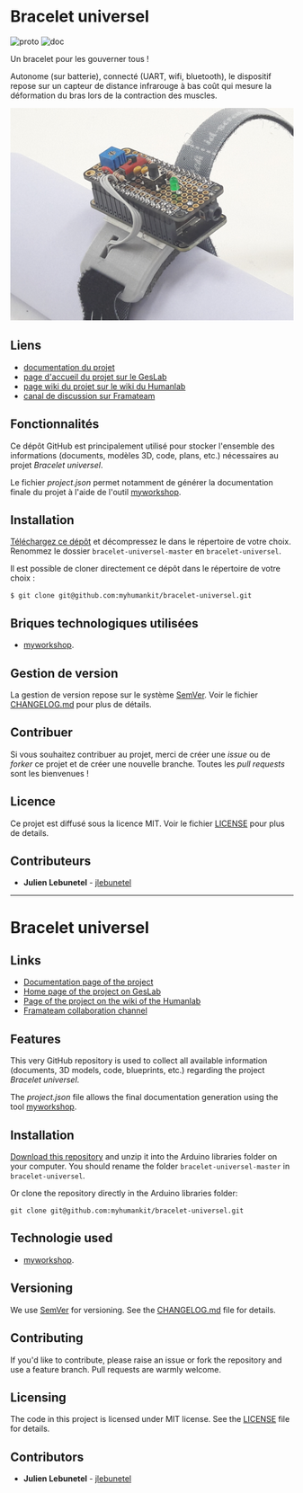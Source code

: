 # Bracelet universel
![proto](https://img.shields.io/badge/proto-en%20cours-orange.svg "proto")
![doc](https://img.shields.io/badge/doc-en%20cours-orange.svg "doc")

Un bracelet pour les gouverner tous !

Autonome (sur batterie), connecté (UART, wifi, bluetooth), le dispositif repose sur un capteur de distance infrarouge à bas coût qui mesure la déformation du bras lors de la contraction des muscles.

![featured_image](images/proto1.jpg)

## Liens
 * [documentation du projet](https://docs.humanlab.me/myhumankit/bracelet-universel)
 * [page d'accueil du projet sur le GesLab](https://rennes.humanlab.me/projet/bracelet-universel/)
 * [page wiki du projet sur le wiki du Humanlab](http://wikilab.myhumankit.org/index.php?title=Projets:Bracelet_universel)
 * [canal de discussion sur Framateam](https://framateam.org/myhumankit/channels/bracelet-universel)

## Fonctionnalités
Ce dépôt GitHub est principalement utilisé pour stocker l'ensemble des informations (documents, modèles 3D, code, plans, etc.) nécessaires au projet _Bracelet universel_.

Le fichier _project.json_ permet notamment de générer la documentation finale du projet à l'aide de l'outil [myworkshop](https://github.com/myhumankit/myworkshop).

## Installation
[Téléchargez ce dépôt](https://github.com/myhumankit/bracelet-universel/archive/master.zip) et décompressez le dans le répertoire de votre choix. Renommez le dossier `bracelet-universel-master` en `bracelet-universel`.

Il est possible de cloner directement ce dépôt dans le répertoire de votre choix :

```
$ git clone git@github.com:myhumankit/bracelet-universel.git
```

## Briques technologiques utilisées
 * [myworkshop](https://github.com/myhumankit/myworkshop).

## Gestion de version
La gestion de version repose sur le système [SemVer](http://semver.org/). Voir le fichier [CHANGELOG.md](CHANGELOG.md) pour plus de détails.

## Contribuer
Si vous souhaitez contribuer au projet, merci de créer une _issue_ ou de _forker_ ce projet et de créer une nouvelle branche. Toutes les _pull requests_ sont les bienvenues !

## Licence
Ce projet est diffusé sous la licence MIT. Voir le fichier [LICENSE](LICENSE) pour plus de details.

## Contributeurs
 * **Julien Lebunetel** - [jlebunetel](https://github.com/jlebunetel)

---

# Bracelet universel

## Links
 * [Documentation page of the project](https://docs.humanlab.me/myhumankit/bracelet-universel)
 * [Home page of the project on GesLab](https://rennes.humanlab.me/projet/bracelet-universel/)
 * [Page of the project on the wiki of the Humanlab](http://wikilab.myhumankit.org/index.php?title=Projets:Bracelet_universel)
 * [Framateam collaboration channel](https://framateam.org/myhumankit/channels/bracelet-universel)

## Features
This very GitHub repository is used to collect all available information (documents, 3D models, code, blueprints, etc.) regarding the project _Bracelet universel_.

The _project.json_ file allows the final documentation generation using the tool [myworkshop](https://github.com/myhumankit/myworkshop).

## Installation
[Download this repository](https://github.com/myhumankit/bracelet-universel/archive/master.zip) and unzip it into the Arduino libraries folder on your computer. You should rename the folder `bracelet-universel-master` in `bracelet-universel`.

Or clone the repository directly in the Arduino libraries folder:

```
git clone git@github.com:myhumankit/bracelet-universel.git
```

## Technologie used
 * [myworkshop](https://github.com/myhumankit/myworkshop).

## Versioning
We use [SemVer](http://semver.org/) for versioning. See the [CHANGELOG.md](CHANGELOG.md) file for details.

## Contributing
If you'd like to contribute, please raise an issue or fork the repository and use a feature branch. Pull requests are warmly welcome.

## Licensing
The code in this project is licensed under MIT license. See the [LICENSE](LICENSE) file for details.

## Contributors
 * **Julien Lebunetel** - [jlebunetel](https://github.com/jlebunetel)
